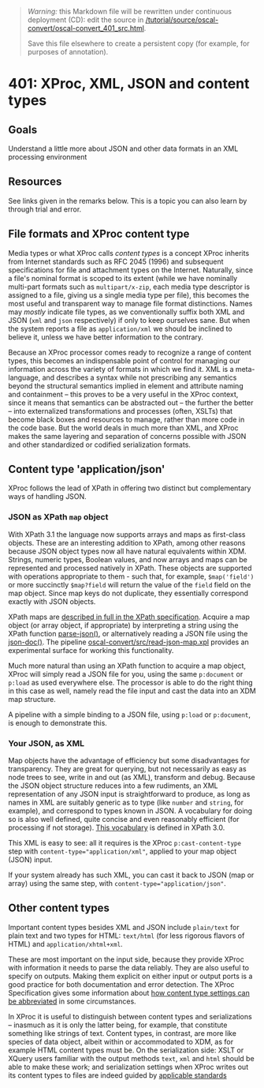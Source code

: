 

> *Warning:* this Markdown file will be rewritten under continuous deployment (CD): edit the source in [/tutorial/source/oscal-convert/oscal-convert_401_src.html](../../../tutorial/source/oscal-convert/oscal-convert_401_src.html).
> 
> Save this file elsewhere to create a persistent copy (for example, for purposes of annotation).

# 401: XProc, XML, JSON and content types

## Goals

Understand a little more about JSON and other data formats in an XML processing environment

## Resources

See links given in the remarks below. This is a topic you can also learn by through trial and error.

## File formats and XProc content type

Media types or what XProc calls *content types* is a concept XProc inherits from Internet standards such as RFC 2045 (1996) and subsequent specifications for file and attachment types on the Internet. Naturally, since a file's nominal format is scoped to its extent (while we have nominally multi-part formats such as `multipart/x-zip`, each media type descriptor is assigned to a file, giving us a single media type per file), this becomes the most useful and transparent way to manage file format distinctions. Names may *mostly* indicate file types, as we conventionally suffix both XML and JSON (`xml` and `json` respectively) if only to keep ourselves sane. But when the system reports a file as `application/xml` we should be inclined to believe it, unless we have better information to the contrary.

Because an XProc processor comes ready to recognize a range of content types, this becomes an indispensable point of control for managing our information across the variety of formats in which we find it. XML is a meta-language, and describes a syntax while not prescribing any semantics beyond the structural semantics implied in element and attribute naming and containment – this proves to be a very useful in the XProc context, since it means that semantics can be abstracted out – the further the better – into externalized transformations and processes (often, XSLTs) that become black boxes and resources to manage, rather than more code in the code base. But the world deals in much more than XML, and XProc makes the same layering and separation of concerns possible with JSON and other standardized or codified serialization formats.

## Content type 'application/json'

XProc follows the lead of XPath in offering two distinct but complementary ways of handling JSON.

### JSON as XPath `map` object

With XPath 3.1 the language now supports arrays and maps as first-class objects. These are an interesting addition to XPath, among other reasons because JSON object types now all have natural equivalents within XDM. Strings, numeric types, Boolean values, and now arrays and maps can be represented and processed natively in XPath. These objects are supported with operations appropriate to them - such that, for example, `$map('field')` or more succinctly `$map?field` will return the value of the `field` field on the map object. Since map keys do not duplicate, they essentially correspond exactly with JSON objects.

XPath maps are [described in full in the XPath                   specification](https://www.w3.org/TR/xpath-31/#id-maps). Acquire a map object (or array object, if appropriate) by interpreting a string using the XPath function [parse-json()](https://www.w3.org/TR/xpath-functions-31/#func-parse-json), or alternatively reading a JSON file using the [json-doc()](https://www.w3.org/TR/xpath-functions-31/#func-json-doc). The pipeline [oscal-convert/src/read-json-map.xpl](../../../projects/oscal-convert/src/read-json-map.xpl) provides an experimental surface for working this functionality.

Much more natural than using an XPath function to acquire a map object, XProc will simply read a JSON file for you, using the same `p:document` or `p:load` as used everywhere else. The processor is able to do the right thing in this case as well, namely read the file input and cast the data into an XDM map structure.

A pipeline with a simple binding to a JSON file, using `p:load` or `p:document`, is enough to demonstrate this.

### Your JSON, as XML

Map objects have the advantage of efficiency but some disadvantages for transparency. They are great for querying, but not necessarily as easy as node trees to see, write in and out (as XML), transform and debug. Because the JSON object structure reduces into a few rudiments, an XML representation of any JSON input is straightforward to produce, as long as names in XML are suitably generic as to type (like `number` and `string`, for example), and correspond to types known in JSON. A vocabulary for doing so is also well defined, quite concise and even reasonably efficient (for processing if not storage). [ This                   vocabulary](https://www.w3.org/TR/xpath-functions-31/#json-to-xml-mapping) is defined in XPath 3.0.

This XML is easy to see: all it requires is the XProc `p:cast-content-type` step with `content-type="application/xml"`, applied to your map object (JSON) input.

If your system already has such XML, you can cast it back to JSON (map or array) using the same step, with `content-type="application/json"`.

## Other content types

Important content types besides XML and JSON include `plain/text` for plain text and two types for HTML: `text/html` (for less rigorous flavors of HTML) and `application/xhtml+xml`. 

These are most important on the input side, because they provide XProc with information it needs to parse the data reliably. They are also useful to specify on outputs. Making them explicit on either input or output ports is a good practice for both documentation and error detection. The XProc Specification gives some information about [how                content type settings can be abbreviated](https://spec.xproc.org/master/head/xproc/#specified-content-types) in some circumstances.

In XProc it is useful to distinguish between content types and serializations – inasmuch as it is only the latter being, for example, that constitute something like strings of text. Content types, in contrast, are more like species of data object, albeit within or accommodated to XDM, as for example HTML content types must be. On the serialization side: XSLT or XQuery users familiar with the output methods `text`, `xml` and `html` should be able to make these work; and serialization settings when XProc writes out its content types to files are indeed guided by [applicable standards](https://www.w3.org/TR/xslt-xquery-serialization-31/)
